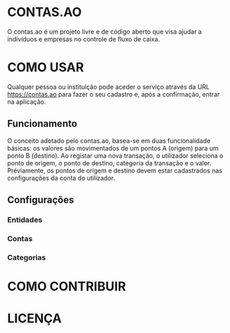 # CONTAS.AO

O contas.ao é um projeto livre e de código aberto que visa ajudar a indivíduos e empresas no controle de fluxo de caixa.

# COMO USAR

Qualquer pessoa ou instituição pode aceder o serviço através da URL https://contas.ao para fazer o seu cadastro e, após a confirmação, entrar na aplicação.

## Funcionamento

O conceito adotado pelo contas.ao, basea-se em duas funcionalidade básicas: os valores são movimentados de um pontos A (origem) para um ponto B (destino).
Ao registar uma nova transação, o utilizador seleciona o ponto de origem, o ponto de destino, categoria da transação e o valor.
Préviamente, os pontos de origem e destino devem estar cadastrados nas configurações da conta do utilizador.

## Configurações

### Entidades

### Contas

### Categorias

# COMO CONTRIBUIR

# LICENÇA

